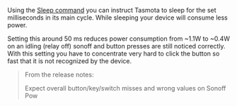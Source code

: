 Using the [Sleep command](https://github.com/arendst/Sonoff-Tasmota/wiki/Commands#management) you can instruct Tasmota to sleep for the set milliseconds in its main cycle. While sleeping your device will consume less power.

Setting this around 50 ms reduces power consumption from ~1.1W to ~0.4W on an idling (relay off) sonoff and button presses are still noticed correctly. With this setting you have to concentrate very hard to click the button so fast that it is not recognized by the device.

> From the release notes:
> 
> Expect overall button/key/switch misses and wrong values on Sonoff Pow